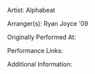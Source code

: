 Artist: Alphabeat

  

Arranger(s): Ryan Joyce '09
  

Originally Performed At:

  

Performance Links:

  

Additional Information: